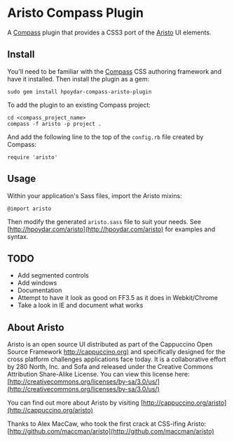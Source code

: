 # Aristo Compass Plugin

A [Compass](http://compass-style.org/) plugin that provides a CSS3 port of the [Aristo](http://github.com/280north/aristo) UI elements.

## Install

You'll need to be familiar with the [Compass](http://compass-style.org/) CSS authoring framework and have it installed.  Then install the plugin as a gem:

    sudo gem install hpoydar-compass-aristo-plugin
    
To add the plugin to an existing Compass project:

    cd <compass_project_name>
    compass -f aristo -p project .

And add the following line to the top of the `config.rb` file created by Compass:

    require 'aristo'

## Usage

Within your application's Sass files, import the Aristo mixins:

    @import aristo

Then modify the generated `aristo.sass` file to suit your needs. See [http://hpoydar.com/aristo](http://hpoydar.com/aristo) for examples and syntax.

## TODO

* Add segmented controls
* Add windows
* Documentation
* Attempt to have it look as good on FF3.5 as it does in Webkit/Chrome
* Take a look in IE and document what works

## About Aristo

Aristo is an open source UI distributed as part of the Cappuccino Open Source Framework [http://cappuccino.org)](http://cappuccino.org)
and specifically designed for the cross platform challenges applications face today. It is a collaborative 
effort by 280 North, Inc. and Sofa and released under the Creative Commons Attribution Share-Alike License.
You can view this license here: [http://creativecommons.org/licenses/by-sa/3.0/us/](http://creativecommons.org/licenses/by-sa/3.0/us/)

You can find out more about Aristo by visiting [http://cappuccino.org/aristo](http://cappuccino.org/aristo)

Thanks to Alex MacCaw, who took the first crack at CSS-ifing Aristo: [http://github.com/maccman/aristo](http://github.com/maccman/aristo)